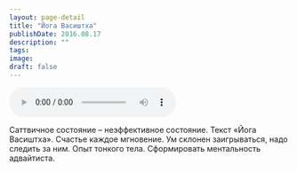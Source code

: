 ```yaml
---
layout: page-detail
title: "Йога Васиштха"
publishDate: 2016.08.17
description: ""
tags:
image:
draft: false
---
```


<audio title="2016.08.17 - Йога Васиштха.mp3" src="/upload/iblock/b0e/b0e2d70ee14ff5ee6bb1db9424d5f627.mp3" controls=""></audio>

 Саттвичное состояние – неэффективное состояние. Текст «Йога Васиштха». Счастье каждое мгновение. Ум склонен заигрываться, надо следить за ним. Опыт тонкого тела. Сформировать ментальность адвайтиста. 

  

